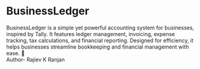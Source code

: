 # BusinessLedger
BusinessLedger is a simple yet powerful accounting system for businesses, inspired by Tally. It features ledger management, invoicing, expense tracking, tax calculations, and financial reporting. Designed for efficiency, it helps businesses streamline bookkeeping and financial management with ease. 🚀
<br>
Author- Rajiev K Ranjan
